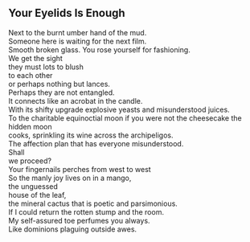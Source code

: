 Your Eyelids Is Enough
----------------------
Next to the burnt umber hand of the mud.  
Someone here is waiting for the next film.  
Smooth broken glass. You rose yourself for fashioning.  
We get the sight  
they must lots to blush  
to each other  
or perhaps nothing but lances.  
Perhaps they are not entangled.  
It connects like an acrobat in the candle.  
With its shifty upgrade explosive yeasts and misunderstood juices.  
To the charitable equinoctial moon if you were not the cheesecake the hidden moon  
cooks, sprinkling its wine across the archipeligos.  
The affection plan that has everyone misunderstood.  
Shall  
we proceed?  
Your fingernails perches from west to west  
So the manly joy lives on in a mango,  
the unguessed  
house of the leaf,  
the mineral cactus that is poetic and parsimonious.  
If I could return the rotten stump and the room.  
My self-assured toe perfumes you always.  
Like dominions plaguing outside awes.  
